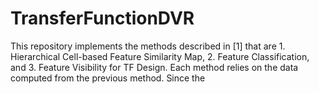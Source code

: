 # TransferFunctionDVR
This repository implements the methods described in [1] that are 1. Hierarchical Cell-based Feature Similarity Map, 2. Feature Classification, and 3. Feature Visibility for TF Design. Each method relies on the data computed from the previous method. Since the 
